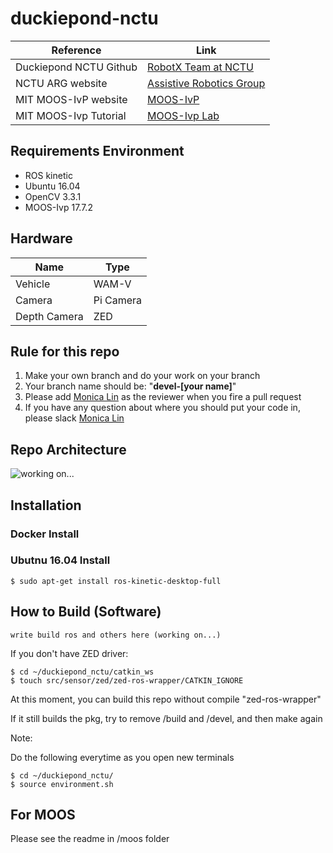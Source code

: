 # duckiepond-nctu


|Reference | Link |
|-------|--------|
|Duckiepond NCTU Github 	|[RobotX Team at NCTU](https://github.com/RobotX-NCTU/duckiepond-nctu.git)|
|NCTU ARG website		|[Assistive Robotics Group](https://arg-nctu.github.io)|
|MIT MOOS-IvP website|[MOOS-IvP](http://oceanai.mit.edu/moos-ivp/pmwiki/pmwiki.php?n=Main.HomePage)|
|MIT MOOS-Ivp Tutorial|[MOOS-Ivp Lab](http://oceanai.mit.edu/ivpman/pmwiki/pmwiki.php?n=Lab.HomePage2680)|


## Requirements Environment

- ROS kinetic
- Ubuntu 16.04
- OpenCV 3.3.1
- MOOS-Ivp 17.7.2

## Hardware

|Name | Type |
|-------		|--------					|
|Vehicle		|WAM-V						|
|Camera			|Pi Camera					|
|Depth Camera	|ZED						|

## Rule for this repo
1. Make your own branch and do your work on your branch
2. Your branch name should be: "**devel-[your name]**"
3. Please add [Monica Lin](https://github.com/nichinglin) as the reviewer when you fire a pull request
4. If you have any question about where you should put your code in, please slack [Monica Lin](https://github.com/nichinglin)

## Repo Architecture
![working on...]()

## Installation

### Docker Install

### Ubutnu 16.04 Install


```
$ sudo apt-get install ros-kinetic-desktop-full
```

## How to Build (Software)

```
write build ros and others here (working on...)
```

If you don't have ZED driver:
```
$ cd ~/duckiepond_nctu/catkin_ws
$ touch src/sensor/zed/zed-ros-wrapper/CATKIN_IGNORE
```
At this moment, you can build this repo without compile "zed-ros-wrapper"

If it still builds the pkg, try to remove /build and /devel, and then make again

Note:

Do the following everytime as you open new terminals

```
$ cd ~/duckiepond_nctu/
$ source environment.sh
```

## For MOOS
Please see the readme in /moos folder